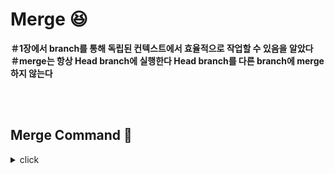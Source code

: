 # Merge :laughing:

**＃1장에서 branch를 통해 독립된 컨텍스트에서 효율적으로 작업할 수 있음을 알았다**
<br>
**＃merge는 항상 Head branch에 실행한다 Head branch를 다른 branch에 merge하지 않는다**

<br>
<br>

## Merge Command :bookmark:
<details>
<summary>click</summary>
<div markdown="1">  

:mag: **git merge branch-name** : main Head에 branch-name을 merge한다 여기서 main Head는 merge되는 branch에 추가된 commit을 감아가며 포인터를 이동시킨다
<br>

</div>
</details>
